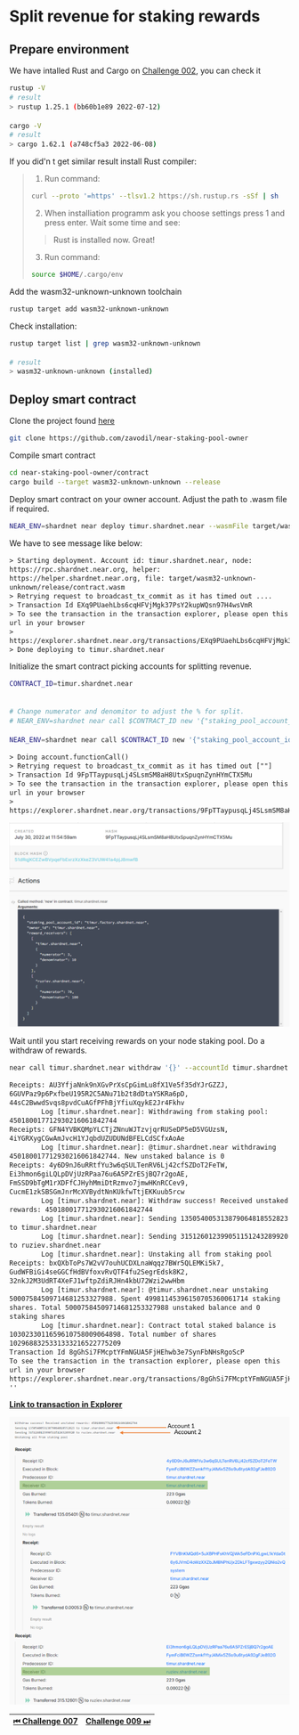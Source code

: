# Split revenue for staking rewards

## Prepare environment

We have intalled Rust and Cargo on [Challenge 002](./challenge_002.md), you can check it

```bash
rustup -V
# result
> rustup 1.25.1 (bb60b1e89 2022-07-12)

cargo -V
# result
> cargo 1.62.1 (a748cf5a3 2022-06-08)
```

If you did'n t get similar result install Rust compiler:

> 1. Run command:
>
> ```bash
> curl --proto '=https' --tlsv1.2 https://sh.rustup.rs -sSf | sh
> ```
>
> 2. When installiation programm ask you choose settings press 1 and press enter.
>    Wait some time and see:
>
> > Rust is installed now. Great!
>
> 3. Run command:
>
> ```bash
> source $HOME/.cargo/env
> ```

Add the wasm32-unknown-unknown toolchain

```bash
rustup target add wasm32-unknown-unknown
```

Check installation:

```bash
rustup target list | grep wasm32-unknown-unknown

# result
> wasm32-unknown-unknown (installed)
```

## Deploy smart contract

Clone the project found [here](https://github.com/zavodil/near-staking-pool-owner)

```bash
git clone https://github.com/zavodil/near-staking-pool-owner
```

Compile smart contract

```bash
cd near-staking-pool-owner/contract
cargo build --target wasm32-unknown-unknown --release
```

Deploy smart contract on your owner account. Adjust the path to .wasm file if required.

```bash
NEAR_ENV=shardnet near deploy timur.shardnet.near --wasmFile target/wasm32-unknown-unknown/release/contract.wasm
```

We have to see message like below:

```
> Starting deployment. Account id: timur.shardnet.near, node: https://rpc.shardnet.near.org, helper: https://helper.shardnet.near.org, file: target/wasm32-unknown-unknown/release/contract.wasm
> Retrying request to broadcast_tx_commit as it has timed out ....
> Transaction Id EXq9PUaehLbs6cqHFVjMgk37PsY2kupWQsn97H4wsVmR
> To see the transaction in the transaction explorer, please open this url in your browser
> https://explorer.shardnet.near.org/transactions/EXq9PUaehLbs6cqHFVjMgk37PsY2kupWQsn97H4wsVmR
> Done deploying to timur.shardnet.near

```

Initialize the smart contract picking accounts for splitting revenue.

```bash
CONTRACT_ID=timur.shardnet.near


# Change numerator and denomitor to adjust the % for split.
# NEAR_ENV=shardnet near call $CONTRACT_ID new '{"staking_pool_account_id": "<STAKINGPOOL_ID>.factory.shardnet.near", "owner_id":"<OWNER_ID>.shardnet.near", "reward_receivers": [["<SPLITED_ACCOUNT_ID_1>.shardnet.near", {"numerator": 3, "denominator":10}], ["<SPLITED_ACCOUNT_ID_2>.shardnet.near", {"numerator": 70, "denominator":100}]]}' --accountId $CONTRACT_ID

NEAR_ENV=shardnet near call $CONTRACT_ID new '{"staking_pool_account_id": "timur.factory.shardnet.near", "owner_id":"timur.shardnet.near", "reward_receivers": [["timur.shardnet.near", {"numerator": 3, "denominator":10}], ["ruziev.shardnet.near", {"numerator": 70, "denominator":100}]]}' --accountId $CONTRACT_ID
```

```
> Doing account.functionCall()
> Retrying request to broadcast_tx_commit as it has timed out [""]
> Transaction Id 9FpTTaypusqLj4SLsmSM8aH8UtxSpuqnZynHYmCTX5Mu
> To see the transaction in the transaction explorer, please open this url in your browser
> https://explorer.shardnet.near.org/transactions/9FpTTaypusqLj4SLsmSM8aH8UtxSpuqnZynHYmCTX5Mu
```

![img](../images/pool/poolowner-contract.png)

Wait until you start receiving rewards on your node staking pool. Do a withdraw of rewards.

```bash
near call timur.shardnet.near withdraw '{}' --accountId timur.shardnet.near --gas 200000000000000
```

```
Receipts: AU3YfjaNnk9nXGvPrXsCpGimLu8fX1Ve5f35dYJrGZZJ, 6GUVPaz9p6PxfbeU195R2C5ANu71b2t8dDtaYSKRa6pD, 44sC2BwwdSvqs8pvdCuAGfPFhBjYfiuXqykE2Jr4Fkhv
        Log [timur.shardnet.near]: Withdrawing from staking pool: 450180017712930216061842744
Receipts: GFN4YVBKQMpYLCTjZNnuWJTzvjqrRUSeDP5eD5VGUzsN, 4iYGRXygCGwAmJvcH1YJqbdUZUDUNdBFELCdSCfxAoAe
        Log [timur.shardnet.near]: @timur.shardnet.near withdrawing 450180017712930216061842744. New unstaked balance is 0
Receipts: 4y6D9nJ6uRRtfYu3w6qSULTenRV6Lj42cfSZDoT2FeTW, Ei3hmon6giLQLpDVjUzRPaa76u6A5PZrESjBQ7r2goAE, FmSSD9bTgM1rXDFfCJHyhMmiDtRzmvo7jmwHKnRCCev9, CucmE1zkSBSGmJnrMcXVBydtNnKUkfwTtjEKKuub5rcw
        Log [timur.shardnet.near]: Withdraw success! Received unstaked rewards: 450180017712930216061842744
        Log [timur.shardnet.near]: Sending 135054005313879064818552823 to timur.shardnet.near
        Log [timur.shardnet.near]: Sending 315126012399051151243289920 to ruziev.shardnet.near
        Log [timur.shardnet.near]: Unstaking all from staking pool
Receipts: bxQXbToPs7W2vV7ouhUCDXLnaWqqz7BWr5QLEMKi5k7, GudWFBiGi4seGGCfHdBVfoxvRvQTF4fu2SegrEdsk8K2, 32nkJ2M3UdRT4XeFJ1wftpZdiRJHn4kbU72Wzi2wwHbm
        Log [timur.shardnet.near]: @timur.shardnet.near unstaking 50007584509714681253327988. Spent 49981145396150705360061714 staking shares. Total 50007584509714681253327988 unstaked balance and 0 staking shares
        Log [timur.shardnet.near]: Contract total staked balance is 1030233011659610758009064898. Total number of shares 1029688325331333216522775209
Transaction Id 8gGhSi7FMcptYFmNGUA5FjHEhwb3e7SynFbNHsRgoScP
To see the transaction in the transaction explorer, please open this url in your browser
https://explorer.shardnet.near.org/transactions/8gGhSi7FMcptYFmNGUA5FjHEhwb3e7SynFbNHsRgoScP
''
```

[**Link to transaction in Explorer**](https://explorer.shardnet.near.org/transactions/8gGhSi7FMcptYFmNGUA5FjHEhwb3e7SynFbNHsRgoScP)

![img](../images/pool/poolowner-split-withdraw.png)

| [⏮ Challenge 007 ](./challenge_007.md) | [Challenge 009 ⏭](./challenge_009.md) |
| -------------------------------------- | ------------------------------------- |
